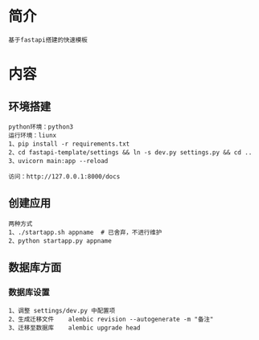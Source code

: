# 简介

```
基于fastapi搭建的快速模板
```

# 内容

## 环境搭建

```
python环境：python3 
运行环境：liunx
1、pip install -r requirements.txt 
2、cd fastapi-template/settings && ln -s dev.py settings.py && cd ..
3、uvicorn main:app --reload

访问：http://127.0.0.1:8000/docs
```



## 创建应用

```shell
两种方式
1、./startapp.sh appname  # 已舍弃，不进行维护
2、python startapp.py appname
```


## 数据库方面

### 数据库设置

```
1、调整 settings/dev.py 中配置项
2、生成迁移文件    alembic revision --autogenerate -m "备注" 
3、迁移至数据库    alembic upgrade head
```